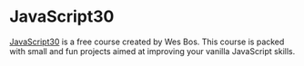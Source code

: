 # JavaScript30
[JavaScript30](https://javascript30.com/) is a free course created by Wes Bos. This course is packed with small and fun projects aimed at improving your vanilla JavaScript skills.

